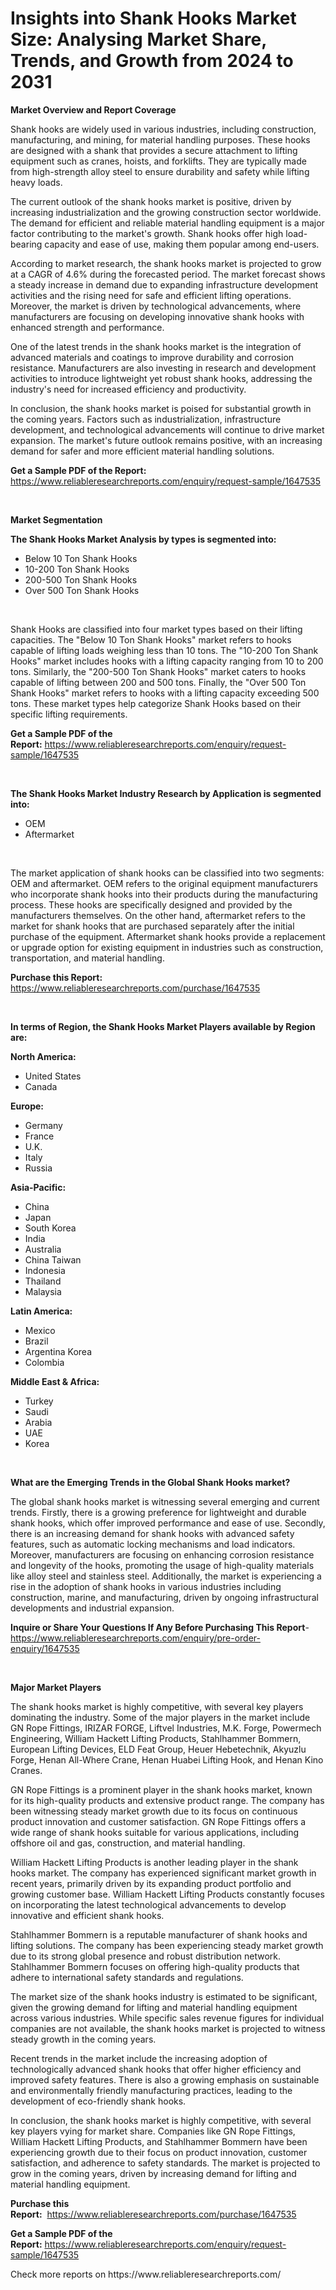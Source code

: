 <p><h1>Insights into Shank Hooks Market Size: Analysing Market Share, Trends, and Growth from 2024 to 2031</h1></p><p><strong>Market Overview and Report Coverage</strong></p>
<p><p>Shank hooks are widely used in various industries, including construction, manufacturing, and mining, for material handling purposes. These hooks are designed with a shank that provides a secure attachment to lifting equipment such as cranes, hoists, and forklifts. They are typically made from high-strength alloy steel to ensure durability and safety while lifting heavy loads.</p><p>The current outlook of the shank hooks market is positive, driven by increasing industrialization and the growing construction sector worldwide. The demand for efficient and reliable material handling equipment is a major factor contributing to the market's growth. Shank hooks offer high load-bearing capacity and ease of use, making them popular among end-users.</p><p>According to market research, the shank hooks market is projected to grow at a CAGR of 4.6% during the forecasted period. The market forecast shows a steady increase in demand due to expanding infrastructure development activities and the rising need for safe and efficient lifting operations. Moreover, the market is driven by technological advancements, where manufacturers are focusing on developing innovative shank hooks with enhanced strength and performance.</p><p>One of the latest trends in the shank hooks market is the integration of advanced materials and coatings to improve durability and corrosion resistance. Manufacturers are also investing in research and development activities to introduce lightweight yet robust shank hooks, addressing the industry's need for increased efficiency and productivity.</p><p>In conclusion, the shank hooks market is poised for substantial growth in the coming years. Factors such as industrialization, infrastructure development, and technological advancements will continue to drive market expansion. The market's future outlook remains positive, with an increasing demand for safer and more efficient material handling solutions.</p></p>
<p><strong>Get a Sample PDF of the Report:</strong> <a href="https://www.reliableresearchreports.com/enquiry/request-sample/1647535">https://www.reliableresearchreports.com/enquiry/request-sample/1647535</a></p>
<p>&nbsp;</p>
<p><strong>Market Segmentation</strong></p>
<p><strong>The Shank Hooks Market Analysis by types is segmented into:</strong></p>
<p><ul><li>Below 10 Ton Shank Hooks</li><li>10-200 Ton Shank Hooks</li><li>200-500 Ton Shank Hooks</li><li>Over 500 Ton Shank Hooks</li></ul></p>
<p>&nbsp;</p>
<p><p>Shank Hooks are classified into four market types based on their lifting capacities. The "Below 10 Ton Shank Hooks" market refers to hooks capable of lifting loads weighing less than 10 tons. The "10-200 Ton Shank Hooks" market includes hooks with a lifting capacity ranging from 10 to 200 tons. Similarly, the "200-500 Ton Shank Hooks" market caters to hooks capable of lifting between 200 and 500 tons. Finally, the "Over 500 Ton Shank Hooks" market refers to hooks with a lifting capacity exceeding 500 tons. These market types help categorize Shank Hooks based on their specific lifting requirements.</p></p>
<p><strong>Get a Sample PDF of the Report:</strong>&nbsp;<a href="https://www.reliableresearchreports.com/enquiry/request-sample/1647535">https://www.reliableresearchreports.com/enquiry/request-sample/1647535</a></p>
<p>&nbsp;</p>
<p><strong>The Shank Hooks Market Industry Research by Application is segmented into:</strong></p>
<p><ul><li>OEM</li><li>Aftermarket</li></ul></p>
<p>&nbsp;</p>
<p><p>The market application of shank hooks can be classified into two segments: OEM and aftermarket. OEM refers to the original equipment manufacturers who incorporate shank hooks into their products during the manufacturing process. These hooks are specifically designed and provided by the manufacturers themselves. On the other hand, aftermarket refers to the market for shank hooks that are purchased separately after the initial purchase of the equipment. Aftermarket shank hooks provide a replacement or upgrade option for existing equipment in industries such as construction, transportation, and material handling.</p></p>
<p><strong>Purchase this Report:</strong>&nbsp; <a href="https://www.reliableresearchreports.com/purchase/1647535">https://www.reliableresearchreports.com/purchase/1647535</a></p>
<p>&nbsp;</p>
<p><strong>In terms of Region, the Shank Hooks Market Players available by Region are:</strong></p>
<p>
    <p> <strong> North America: </strong>
        <ul>
            <li>United States</li>
            <li>Canada</li>
        </ul>
        </p> 
    <p> <strong> Europe: </strong>
        <ul>
            <li>Germany</li>
            <li>France</li>
            <li>U.K.</li>
            <li>Italy</li>
            <li>Russia</li>
        </ul>
        </p> 
    <p> <strong> Asia-Pacific: </strong>
        <ul>
            <li>China</li>
            <li>Japan</li>
            <li>South Korea</li>
            <li>India</li>
            <li>Australia</li>
            <li>China Taiwan</li>
            <li>Indonesia</li>
            <li>Thailand</li>
            <li>Malaysia</li>
        </ul>
        </p> 
    <p> <strong> Latin America: </strong>
        <ul>
            <li>Mexico</li>
            <li>Brazil</li>
            <li>Argentina Korea</li>
            <li>Colombia</li>
        </ul>
        </p> 
    <p> <strong> Middle East & Africa: </strong>
        <ul>
            <li>Turkey</li>
            <li>Saudi</li>
            <li>Arabia</li>
            <li>UAE</li>
            <li>Korea</li>
        </ul>
    </p>
    </p>
<p>&nbsp;</p>
<p><strong>What are the Emerging Trends in the Global Shank Hooks market?</strong></p>
<p><p>The global shank hooks market is witnessing several emerging and current trends. Firstly, there is a growing preference for lightweight and durable shank hooks, which offer improved performance and ease of use. Secondly, there is an increasing demand for shank hooks with advanced safety features, such as automatic locking mechanisms and load indicators. Moreover, manufacturers are focusing on enhancing corrosion resistance and longevity of the hooks, promoting the usage of high-quality materials like alloy steel and stainless steel. Additionally, the market is experiencing a rise in the adoption of shank hooks in various industries including construction, marine, and manufacturing, driven by ongoing infrastructural developments and industrial expansion.</p></p>
<p><strong>Inquire or Share Your Questions If Any Before Purchasing This Report</strong>- <a href="https://www.reliableresearchreports.com/enquiry/pre-order-enquiry/1647535">https://www.reliableresearchreports.com/enquiry/pre-order-enquiry/1647535</a></p>
<p>&nbsp;</p>
<p><strong>Major Market Players</strong></p>
<p><p>The shank hooks market is highly competitive, with several key players dominating the industry. Some of the major players in the market include GN Rope Fittings, IRIZAR FORGE, Liftvel Industries, M.K. Forge, Powermech Engineering, William Hackett Lifting Products, Stahlhammer Bommern, European Lifting Devices, ELD Feat Group, Heuer Hebetechnik, Akyuzlu Forge, Henan All-Where Crane, Henan Huabei Lifting Hook, and Henan Kino Cranes.</p><p>GN Rope Fittings is a prominent player in the shank hooks market, known for its high-quality products and extensive product range. The company has been witnessing steady market growth due to its focus on continuous product innovation and customer satisfaction. GN Rope Fittings offers a wide range of shank hooks suitable for various applications, including offshore oil and gas, construction, and material handling.</p><p>William Hackett Lifting Products is another leading player in the shank hooks market. The company has experienced significant market growth in recent years, primarily driven by its expanding product portfolio and growing customer base. William Hackett Lifting Products constantly focuses on incorporating the latest technological advancements to develop innovative and efficient shank hooks.</p><p>Stahlhammer Bommern is a reputable manufacturer of shank hooks and lifting solutions. The company has been experiencing steady market growth due to its strong global presence and robust distribution network. Stahlhammer Bommern focuses on offering high-quality products that adhere to international safety standards and regulations.</p><p>The market size of the shank hooks industry is estimated to be significant, given the growing demand for lifting and material handling equipment across various industries. While specific sales revenue figures for individual companies are not available, the shank hooks market is projected to witness steady growth in the coming years.</p><p>Recent trends in the market include the increasing adoption of technologically advanced shank hooks that offer higher efficiency and improved safety features. There is also a growing emphasis on sustainable and environmentally friendly manufacturing practices, leading to the development of eco-friendly shank hooks.</p><p>In conclusion, the shank hooks market is highly competitive, with several key players vying for market share. Companies like GN Rope Fittings, William Hackett Lifting Products, and Stahlhammer Bommern have been experiencing growth due to their focus on product innovation, customer satisfaction, and adherence to safety standards. The market is projected to grow in the coming years, driven by increasing demand for lifting and material handling equipment.</p></p>
<p><strong>Purchase this Report:</strong>&nbsp;&nbsp;<a href="https://www.reliableresearchreports.com/purchase/1647535">https://www.reliableresearchreports.com/purchase/1647535</a></p>
<p></p>
<p><strong>Get a Sample PDF of the Report:</strong>&nbsp;<a href="https://www.reliableresearchreports.com/enquiry/request-sample/1647535">https://www.reliableresearchreports.com/enquiry/request-sample/1647535</a></p>
<p>Check more reports on https://www.reliableresearchreports.com/</p>